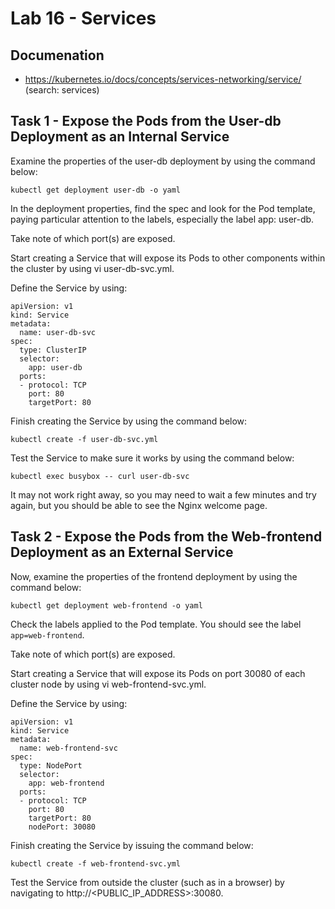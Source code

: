 # Lab 16 - Services

## Documenation

* https://kubernetes.io/docs/concepts/services-networking/service/ (search: services)

## Task 1 - Expose the Pods from the User-db Deployment as an Internal Service

Examine the properties of the user-db deployment by using the command below:
```
kubectl get deployment user-db -o yaml
```

In the deployment properties, find the spec and look for the Pod template, paying particular attention to the labels, especially the label app: user-db.

Take note of which port(s) are exposed.

Start creating a Service that will expose its Pods to other components within the cluster by using vi user-db-svc.yml.

Define the Service by using:
```
apiVersion: v1 
kind: Service 
metadata: 
  name: user-db-svc 
spec: 
  type: ClusterIP 
  selector: 
    app: user-db 
  ports: 
  - protocol: TCP 
    port: 80 
    targetPort: 80
```

Finish creating the Service by using the command below:
```
kubectl create -f user-db-svc.yml
```

Test the Service to make sure it works by using the command below:
```
kubectl exec busybox -- curl user-db-svc
```

It may not work right away, so you may need to wait a few minutes and try again, but you should be able to see the Nginx welcome page.

## Task 2 - Expose the Pods from the Web-frontend Deployment as an External Service

Now, examine the properties of the frontend deployment by using the command below:
```
kubectl get deployment web-frontend -o yaml
```

Check the labels applied to the Pod template. You should see the label `app=web-frontend`.

Take note of which port(s) are exposed.

Start creating a Service that will expose its Pods on port 30080 of each cluster node by using vi web-frontend-svc.yml.

Define the Service by using:
```
apiVersion: v1 
kind: Service 
metadata: 
  name: web-frontend-svc 
spec: 
  type: NodePort 
  selector: 
    app: web-frontend 
  ports: 
  - protocol: TCP 
    port: 80 
    targetPort: 80 
    nodePort: 30080
```

Finish creating the Service by issuing the command below:
```
kubectl create -f web-frontend-svc.yml
```

Test the Service from outside the cluster (such as in a browser) by navigating to http://<PUBLIC_IP_ADDRESS>:30080.